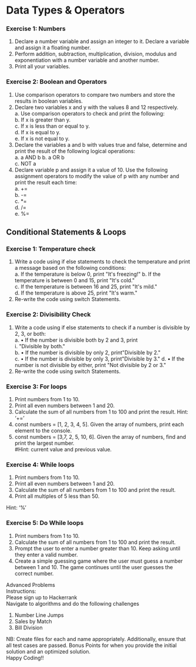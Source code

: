 # Data Types & Operators  


### Exercise 1: Numbers

1.  Declare a number variable and assign an integer to it. Declare a variable 
and assign it a floating number.  
2.  Perform addition, subtraction, multiplication, division,  modulus and 
exponentiation with a number variable and  another number.  
3.  Print all your variables.  
 
### Exercise 2: Boolean and Operators 

1.   Use comparison operators to compare two numbers and store the results 
in boolean variables.  
2.   Declare two variables x and y with the values 8 and 12 respectively.  
a.  Use comparison operators to check and print the following:  
b.  If x is greater than y.  
c.  If x is less than or equal to y.  
d.  If x is equal to y.  
e.  If x is not equal to y.  
3.  Declare the variables a and b with values true and false,  determine and print 
the result of the following logical  operations:  
a.  a AND b 
b.  a OR b  
c.  NOT a  
4.   Declare variable p and assign it a value of 10. Use the  following 
assignment operators to modify the value of p with any number and print 
the result each time:  
a.  +=  
b.   -=  
c.  *=  
d.  /=  
e.  %=  


## Conditional Statements & Loops  

### Exercise 1: Temperature check

1.  Write a code using if else statements to check the  temperature and print a 
message based on the following  conditions:  
a.  If the temperature is below 0, print "It's freezing!" 
b.  If the temperature is between 0 and 15, print "It's cold."  
c.  If the temperature is between 16 and 25, print "It's mild."  
d.  If the temperature is above 25, print "It's warm." 
2.   Re-write the code using switch Statements. 


### Exercise 2: Divisibility Check

1.   Write a code using if else statements to check if a  number is 
divisible by 2, 3, or both:  
a.  • If the number is divisible both by 2 and 3, print  
i.  "Divisible by both."  
b.  • If the number is divisible by only 2, print"Divisible by 2."  
c.  • If the number is divisible by only 3, print"Divisible by 3." 
d.  • If the number is not divisible by either, print "Not divisible by 2 or 
3."  
2.  Re-write the code using switch Statements. 
 
### Exercise 3: For loops

1.  Print numbers from 1 to 10.  
2.  Print all even numbers between 1 and 20.  
3.  Calculate the sum of all numbers from 1 to 100 and print the result. Hint: ‘+=’  
4.  const numbers = [1, 2, 3, 4, 5]. Given the array of  numbers, print each 
element to the console.  
5.  const numbers = [3,7, 2, 5, 10, 6]. Given the array of numbers, find and print 
the largest number.  
#Hint: current value and previous value.  
 
### Exercise 4: While loops 

1.  Print numbers from 1 to 10.  
2.  Print all even numbers between 1 and 20.  
3.  Calculate the sum of all numbers from 1 to 100 and print the result.  
4.  Print all multiples of 5 less than 50.  

Hint: ‘%’  
 
### Exercise 5: Do While loops  

1.  Print numbers from 1 to 10.  
2.  Calculate the sum of all numbers from 1 to 100 and print the result.  
3.  Prompt the user to enter a number greater than 10. Keep asking until 
they enter a valid number. 
4.  Create a simple guessing game where the user must  guess a number 
between 1 and 10. The game continues until the user guesses the correct 
number.  
 
 
 
Advanced Problems  
Instructions:  
Please sign up to Hackerrank  
Navigate to algorithms and do the following challenges  
1.  Number Line Jumps  
2.  Sales by Match  
3.  Bill Division  
 
NB: Create files for each and name appropriately. Additionally,  ensure that all test 
cases are passed. Bonus Points for when you  provide the initial solution and an 
optimized solution.  
Happy Coding!!